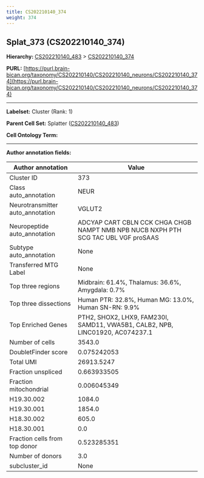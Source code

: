 ```yaml
---
title: CS202210140_374
weight: 374
---
```

## Splat_373 (CS202210140_374)
<b>Hierarchy: </b>
[CS202210140_483](../CS202210140_483) >
[CS202210140_374](../CS202210140_374)

**PURL:** [https://purl.brain-bican.org/taxonomy/CS202210140/CS202210140_neurons/CS202210140_374](https://purl.brain-bican.org/taxonomy/CS202210140/CS202210140_neurons/CS202210140_374)

---


**Labelset:** Cluster (Rank: 1)

**Parent Cell Set:** Splatter ([CS202210140_483](../CS202210140_483))



**Cell Ontology Term:** 

[MARKER GENES.]: #


---

[TRANSFERRED ANNOTATIONS.]: #


[AUTHOR ANNOTATION FIELDS.]: #


**Author annotation fields:**

| Author annotation | Value |
|-------------------|-------|
|Cluster ID|373|
|Class auto_annotation|NEUR|
|Neurotransmitter auto_annotation|VGLUT2|
|Neuropeptide auto_annotation|ADCYAP CART CBLN CCK CHGA CHGB NAMPT NMB NPB NUCB NXPH PTH SCG TAC UBL VGF proSAAS|
|Subtype auto_annotation|None|
|Transferred MTG Label|None|
|Top three regions|Midbrain: 61.4%, Thalamus: 36.6%, Amygdala: 0.7%|
|Top three dissections|Human PTR: 32.8%, Human MG: 13.0%, Human SN-RN: 9.9%|
|Top Enriched Genes|PTH2, SHOX2, LHX9, FAM230I, SAMD11, VWA5B1, CALB2, NPB, LINC01920, AC074237.1|
|Number of cells|3543.0|
|DoubletFinder score|0.075242053|
|Total UMI|26913.5247|
|Fraction unspliced|0.663933505|
|Fraction mitochondrial|0.006045349|
|H19.30.002|1084.0|
|H19.30.001|1854.0|
|H18.30.002|605.0|
|H18.30.001|0.0|
|Fraction cells from top donor|0.523285351|
|Number of donors|3.0|
|subcluster_id|None|
